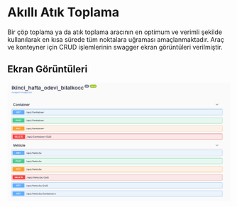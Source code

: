 
# Akıllı Atık Toplama

Bir çöp toplama ya da atık toplama aracının en optimum ve verimli şekilde kullanılarak en kısa sürede tüm noktalara uğraması amaçlanmaktadır. Araç ve konteyner için CRUD işlemlerinin swagger ekran görüntüleri verilmiştir.


## Ekran Görüntüleri

![Uygulama Ekran Görüntüsü](https://raw.githubusercontent.com/160-Sodexo-NET-Bootcamp/ikinci-hafta-odevi-bilalkocc/main/foto/swagger1.PNG?token=GHSAT0AAAAAABPZHBDDKNRZR3UAXEO2JNFMYOYQK2Q)

  